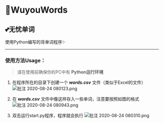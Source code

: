 # 🎁WuyouWords
## 💕无忧单词
使用Python编写的背单词程序✨

***

### 使用方法Usage：
> 请在使用前确保你的PC中有 **Python运行环境**

1. 在程序所在的目录下创建一个 ***words.csv*** 文件（类似于Excel的文件）
![批注 2020-08-24 080123.png](https://i.loli.net/2020/08/24/KATf5hnHj2XC4PW.png)

2. 在 ***words.csv*** 文件中像这样存入一些单词，注意要按照如图的格式
![批注 2020-08-24 080943.png](https://i.loli.net/2020/08/24/aNx7FvD15hXjGdl.png)

3. 双击运行start.py程序，程序就会执行
![批注 2020-08-24 080310.png](https://i.loli.net/2020/08/24/4KGA6bqauntpJ1X.png)
